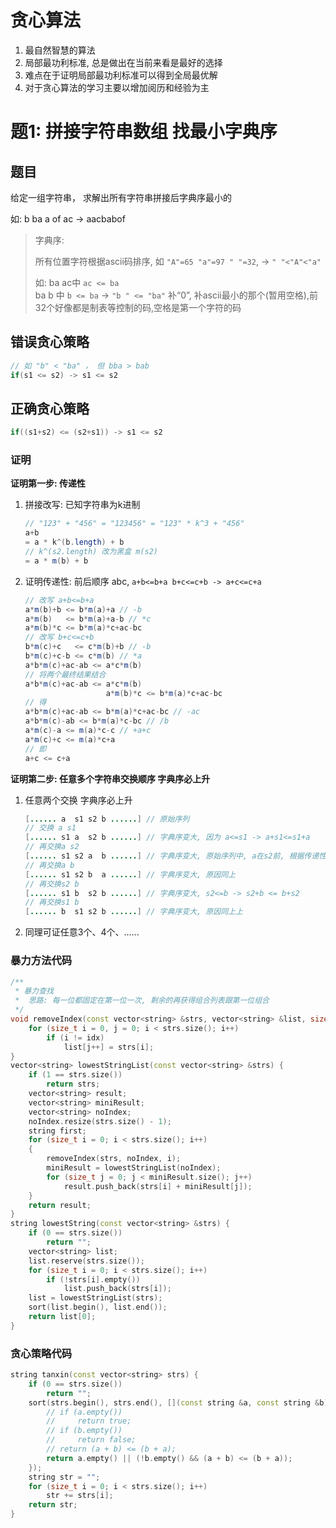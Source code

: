 # 贪心算法

1. 最自然智慧的算法
2. 局部最功利标准, 总是做出在当前来看是最好的选择
3. 难点在于证明局部最功利标准可以得到全局最优解
4. 对于贪心算法的学习主要以增加阅历和经验为主

# 题1: 拼接字符串数组 找最小字典序

## 题目

给定一组字符串， 求解出所有字符串拼接后字典序最小的

如: b ba a of ac -> aacbabof

> 字典序:
>
> 所有位置字符根据ascii码排序, 如 `"A"=65 "a"=97 " "=32`, -> `" "<"A"<"a"`
>
> 如: ba ac中 `ac <= ba`  
> ba b 中 `b <= ba`  -> `"b " <= "ba"` 补“0”, 补ascii最小的那个(暂用空格),前32个好像都是制表等控制的码,空格是第一个字符的码

## 错误贪心策略

```java
// 如 "b" < "ba" ， 但 bba > bab
if(s1 <= s2) -> s1 <= s2
```

## 正确贪心策略

```java
if((s1+s2) <= (s2+s1)) -> s1 <= s2
```

### 证明

**证明第一步: 传递性**

1. 拼接改写: 已知字符串为k进制
    ```java
    // "123" + "456" = "123456" = "123" * k^3 + "456"
    a+b
    = a * k^(b.length) + b
    // k^(s2.length) 改为黑盒 m(s2)
    = a * m(b) + b
    ```
2. 证明传递性: 前后顺序 abc, `a+b<=b+a b+c<=c+b -> a+c<=c+a`
    ```java
    // 改写 a+b<=b+a
    a*m(b)+b <= b*m(a)+a // -b
    a*m(b)   <= b*m(a)+a-b // *c
    a*m(b)*c <= b*m(a)*c+ac-bc
    // 改写 b+c<=c+b
    b*m(c)+c   <= c*m(b)+b // -b
    b*m(c)+c-b <= c*m(b) // *a
    a*b*m(c)+ac-ab <= a*c*m(b)
    // 将两个最终结果结合
    a*b*m(c)+ac-ab <= a*c*m(b)
                      a*m(b)*c <= b*m(a)*c+ac-bc
    // 得
    a*b*m(c)+ac-ab <= b*m(a)*c+ac-bc // -ac
    a*b*m(c)-ab <= b*m(a)*c-bc // /b
    a*m(c)-a <= m(a)*c-c // +a+c
    a*m(c)+c <= m(a)*c+a
    // 即
    a+c <= c+a
    ```
**证明第二步: 任意多个字符串交换顺序 字典序必上升**

1. 任意两个交换 字典序必上升
    ```java
    [...... a  s1 s2 b ......] // 原始序列
    // 交换 a s1
    [...... s1 a  s2 b ......] // 字典序变大, 因为 a<=s1 -> a+s1<=s1+a
    // 再交换a s2
    [...... s1 s2 a  b ......] // 字典序变大, 原始序列中, a在s2前, 根据传递性 a+s2<=s2+a
    // 再交换a b
    [...... s1 s2 b  a ......] // 字典序变大, 原因同上
    // 再交换s2 b
    [...... s1 b  s2 b ......] // 字典序变大, s2<=b -> s2+b <= b+s2
    // 再交换s1 b
    [...... b  s1 s2 b ......] // 字典序变大, 原因同上上
    ```
2. 同理可证任意3个、4个、......

### 暴力方法代码

```cpp
/**
 * 暴力查找
 *  思路: 每一位都固定在第一位一次, 剩余的再获得组合列表跟第一位组合
 */
void removeIndex(const vector<string> &strs, vector<string> &list, size_t idx) {
    for (size_t i = 0, j = 0; i < strs.size(); i++)
        if (i != idx)
            list[j++] = strs[i];
}
vector<string> lowestStringList(const vector<string> &strs) {
    if (1 == strs.size())
        return strs;
    vector<string> result;
    vector<string> miniResult;
    vector<string> noIndex;
    noIndex.resize(strs.size() - 1);
    string first;
    for (size_t i = 0; i < strs.size(); i++)
    {
        removeIndex(strs, noIndex, i);
        miniResult = lowestStringList(noIndex);
        for (size_t j = 0; j < miniResult.size(); j++)
            result.push_back(strs[i] + miniResult[j]);
    }
    return result;
}
string lowestString(const vector<string> &strs) {
    if (0 == strs.size())
        return "";
    vector<string> list;
    list.reserve(strs.size());
    for (size_t i = 0; i < strs.size(); i++)
        if (!strs[i].empty())
            list.push_back(strs[i]);
    list = lowestStringList(strs);
    sort(list.begin(), list.end());
    return list[0];
}
```

### 贪心策略代码

```cpp
string tanxin(const vector<string> strs) {
    if (0 == strs.size())
        return "";
    sort(strs.begin(), strs.end(), [](const string &a, const string &b) {
        // if (a.empty())
        //     return true;
        // if (b.empty())
        //     return false;
        // return (a + b) <= (b + a);
        return a.empty() || (!b.empty() && (a + b) <= (b + a));
    });
    string str = "";
    for (size_t i = 0; i < strs.size(); i++)
        str += strs[i];
    return str;
}
```